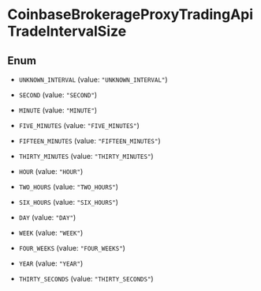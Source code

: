 
# CoinbaseBrokerageProxyTradingApiTradeIntervalSize

## Enum


* `UNKNOWN_INTERVAL` (value: `"UNKNOWN_INTERVAL"`)

* `SECOND` (value: `"SECOND"`)

* `MINUTE` (value: `"MINUTE"`)

* `FIVE_MINUTES` (value: `"FIVE_MINUTES"`)

* `FIFTEEN_MINUTES` (value: `"FIFTEEN_MINUTES"`)

* `THIRTY_MINUTES` (value: `"THIRTY_MINUTES"`)

* `HOUR` (value: `"HOUR"`)

* `TWO_HOURS` (value: `"TWO_HOURS"`)

* `SIX_HOURS` (value: `"SIX_HOURS"`)

* `DAY` (value: `"DAY"`)

* `WEEK` (value: `"WEEK"`)

* `FOUR_WEEKS` (value: `"FOUR_WEEKS"`)

* `YEAR` (value: `"YEAR"`)

* `THIRTY_SECONDS` (value: `"THIRTY_SECONDS"`)



